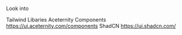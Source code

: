 Look into 

Tailwind Libaries 
Aceternity Components https://ui.aceternity.com/components
ShadCN https://ui.shadcn.com/